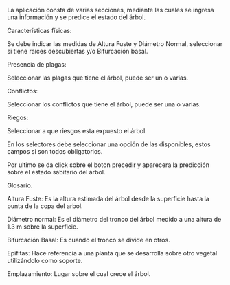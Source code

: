 
La aplicación consta de varias secciones, mediante las cuales se ingresa una información y se predice el estado del árbol.

Características físicas:

Se debe indicar las medidas de Altura Fuste y Diámetro Normal, seleccionar si tiene raíces descubiertas y/o Bifurcación basal.

Presencia de plagas:

Seleccionar las plagas que tiene el árbol, puede ser un o varias.

Conflictos:

Seleccionar los conflictos que tiene el árbol, puede ser una o varias.

Riegos:

Seleccionar a que riesgos esta expuesto el árbol.

En los selectores debe seleccionar una opción de las disponibles, estos campos si son todos obligatorios.

Por ultimo se da click sobre el boton precedir y aparecera la predicción sobre el estado sabitario del árbol.

Glosario.

Altura Fuste: Es la altura estimada del árbol desde la superficie hasta la punta de la copa del arbol.

Diámetro normal: Es el diámetro del tronco del árbol medido a una altura de 1.3 m sobre la superficie.

Bifurcación Basal: Es cuando el tronco se divide en otros.

Epifitas: Hace referencia a una planta que se desarrolla sobre otro vegetal utilizándolo como soporte.

Emplazamiento: Lugar sobre el cual crece el árbol.

